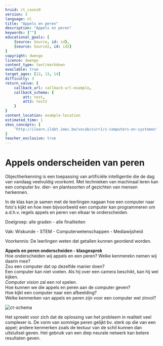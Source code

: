 ```yaml
---
hruid: ct_cases0
version: 3
language: nl
title: "Appels en peren"
description: "Appels en peren"
keywords: [""]
educational_goals: [
    {source: Source, id: id}, 
    {source: Source2, id: id2}
]
copyright: dwengo
licence: dwengo
content_type: text/markdown
available: true
target_ages: [12, 13, 14]
difficulty: 3
return_value: {
    callback_url: callback-url-example,
    callback_schema: {
        att: test,
        att2: test2
    }
}
content_location: example-location
estimated_time: 1
skos_concepts: [
    'http://ilearn.ilabt.imec.be/vocab/curr1/s-computers-en-systemen'
]
teacher_exclusive: true
---
```

# Appels onderscheiden van peren
Objectherkenning is een toepassing van artificiële intelligentie die de dag van vandaag veelvuldig voorkomt. Met technieken van machinaal leren kan een computer bv. dier- en plantsoorten of gezichten van mensen herkennen. 

In de klas kan je samen met de leerlingen nagaan hoe een computer naar foto's kijkt en hoe men bijvoorbeeld een computer kan programmeren om a.d.h.v. regels appels en peren van elkaar te onderscheiden.

Doelgroep: alle graden - alle finaliteiten

Vak: Wiskunde -  STEM - Computerwetenschappen - Mediawijsheid

Voorkennis: De leerlingen weten dat getallen kunnen geordend worden.

<div class="alert alert-box alert-success">
    <strong>Appels en peren onderscheiden - klasgesprek</strong><br>
Hoe onderscheiden wij appels en een peren? Welke kenmerekn nemen wij daarin mee?<br>
Zou een computer dat op dezelfde manier doen?<br>
Een computer kan niet voelen. Als hij over een camera beschikt, kan hij wel kijken.<br>
<em>Computer vision</em> zal een rol spelen.<br>
Hoe kunnen we die appels en peren aan de computer geven?<br>
Hoe kijkt een computer naar een afbeelding?<br> 
Welke kenmerken van appels en peren zijn voor een computer wel zinvol? 
</div>

![ct-schema](@learning-object/m_ct_cases0/nl/3)

Het spreekt voor zich dat de oplossing van het probleem in realiteit veel complexer is. De vorm van sommige peren gelijkt bv. sterk op die van een appel; andere kenmerken zoals de textuur van de schil kunnen dan uitsluitsel geven. Het gebruik van een diep neurale netwerk kan betere resultaten geven. 
